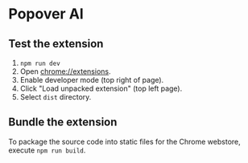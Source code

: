 # Popover AI

## Test the extension

1. `npm run dev`
2. Open [chrome://extensions](chrome://extensions).
3. Enable developer mode (top right of page).
4. Click "Load unpacked extension" (top left page).
5. Select `dist` directory.

## Bundle the extension

To package the source code into static files for the Chrome webstore, execute `npm run build`.